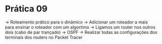 # Prática 09
-> Roteamento prático para o dinâmico
-> Adicionar um roteador a mais para ensinar o roteador com um algoritmo
-> Ligamos um router nos outros dois (cabo de par trançado)
-> OSPF
-> Realizar todas as configurações dos terminais dos routers no Packet Tracer
